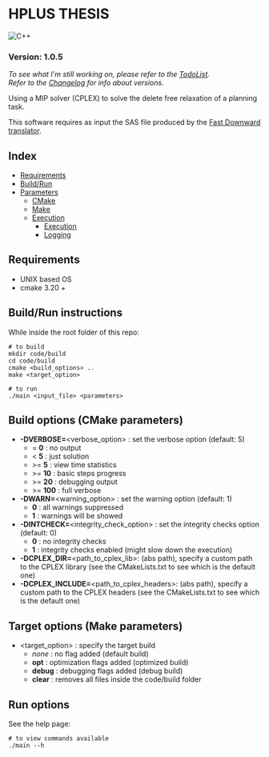# HPLUS THESIS
![C++](https://img.shields.io/badge/C%2B%2B-00599C?style=for-the-badge&logo=c%2B%2B&logoColor=white)

### Version: 1.0.5  
_To see what I'm still working on, please refer to the [TodoList](Todolist.md)._  
_Refer to the [Changelog](Changelog.md) for info about versions._  


Using a MIP solver (CPLEX) to solve the delete free relaxation of a planning task.  

This software requires as input the SAS file produced by the [Fast Downward translator](https://www.fast-downward.org/).

## Index

- [Requirements](#requirements)
- [Build/Run](#buildrun-instructions)
- [Parameters](#parameters)
  - [CMake](#cmake-flags)
  - [Make](#make-flags)
  - [Execution](#run-options)
    - [Execution](#code-execution)
    - [Logging](#logging)

## Requirements

- UNIX based OS
- cmake 3.20 +

## Build/Run instructions

While inside the root folder of this repo:

```shell
# to build
mkdir code/build
cd code/build
cmake <build_options> ..
make <target_option>

# to run
./main <input_file> <parameters>
```

## Build options (CMake parameters)

- **-DVERBOSE=**\<verbose_option> : set the verbose option (default: 5)
  - = **0** : no output
  - < **5** : just solution
  - \>= **5** : view time statistics
  - \>= **10** : basic steps progress
  - \>= **20** : debugging output
  - \>= **100** : full verbose
- **-DWARN=**\<warning_option> : set the warning option (default: 1)
  - **0** : all warnings suppressed
  - **1** : warnings will be showed
- **-DINTCHECK=**\<integrity_check_option> : set the integrity checks option (default: 0)
  - **0** : no integrity checks
  - **1** : integrity checks enabled (might slow down the execution)
- **-DCPLEX_DIR=**\<path_to_cplex_lib>: (abs path), specify a custom path to the CPLEX library (see the CMakeLists.txt to see which is the default one)
- **-DCPLEX_INCLUDE=**\<path_to_cplex_headers>: (abs path), specify a custom path to the CPLEX headers (see the CMakeLists.txt to see which is the default one)

## Target options (Make parameters)

- \<target_option> : specify the target build
  - _none_ : no flag added (default build)
  - **opt** : optimization flags added (optimized build)
  - **debug** : debugging flags added (debug build)
  - **clear** : removes all files inside the code/build folder

## Run options

See the help page:
```shell
# to view commands available
./main --h
```
